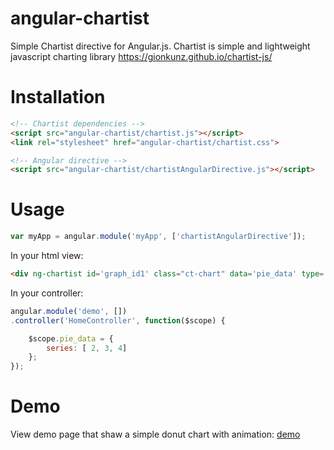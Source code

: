 angular-chartist
=================

Simple Chartist directive for Angular.js.
Chartist is simple and lightweight javascript charting 
library https://gionkunz.github.io/chartist-js/

Installation
=================
````html
<!-- Chartist dependencies -->
<script src="angular-chartist/chartist.js"></script>
<link rel="stylesheet" href="angular-chartist/chartist.css">  

<!-- Angular directive -->
<script src="angular-chartist/chartistAngularDirective.js"></script>
````
Usage
=================
````js
var myApp = angular.module('myApp', ['chartistAngularDirective']);

````

In your html view:
````html
<div ng-chartist id='graph_id1' class="ct-chart" data='pie_data' type='Pie' animate='true' options='{"showLabel": true, "donut": true, "donutWidth": 20}'></div>
````

In your controller:
````js
angular.module('demo', [])
.controller('HomeController', function($scope) {   

	$scope.pie_data = {
        series: [ 2, 3, 4]
    };
});
````

Demo
=================
View demo page that shaw a simple donut chart with animation: 
<a href="https://rawgit.com/FranciaPaolo/angular-chartist/master/demo/index.html" target="_blank">demo</a>

